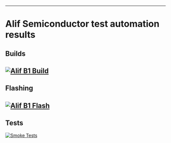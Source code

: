 ----------------
# Alif Semiconductor test automation results

**Builds**
----------------
[![Alif B1 Build](https://github.com/alifsemi/test_results/tree/Result_showing/test_results/Alif_B1_Build_result.svg)](https://github.com/AlifSemiDev/jenkins_automation/tree/test_results)
----------------
**Flashing**
----------------
[![Alif B1 Flash](https://github.com/alifsemi/test_results/tree/Result_showing/test_results/Alif_B1_Flash_result.svg)](https://github.com/AlifSemiDev/jenkins_automation/tree/test_results)
----------------
**Tests**
----------------
[![Smoke Tests](https://github.com/alifsemi/test_results/tree/Result_showing/test_results/smoketest_result.svg)](https://github.com/AlifSemiDev/jenkins_automation/tree/test_results)

